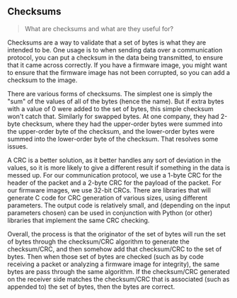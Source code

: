## Checksums


> What are checksums and what are they useful for?

Checksums are a way to validate that a set of bytes is what they are intended to be. One usage is to when sending data over a communication protocol, you can put a checksum in the data being transmitted, to ensure that it came across correctly. If you have a firmware image, you might want to ensure that the firmware image has not been corrupted, so you can add a checksum to the image.

There are various forms of checksums. The simplest one is simply the "sum" of the values of all of the bytes (hence the name). But if extra bytes with a value of 0 were added to the set of bytes, this simple checksum won't catch that. Similarly for swapped bytes. At one company, they had 2-byte checksum, where they had the upper-order bytes were summed into the upper-order byte of the checksum, and the lower-order bytes were summed into the lower-order byte of the checksum. That resolves some issues.

A CRC is a better solution, as it better handles any sort of deviation in the values, so it is more likely to give a different result if something in the data is messed up. For our communication protocol, we use a 1-byte CRC for the header of the packet and a 2-byte CRC for the payload of the packet. For our firmware images, we use 32-bit CRCs. There are libraries that will generate C code for CRC generation of various sizes, using different parameters. The output code is relatively small, and (depending on the input parameters chosen) can be used in conjunction with Python (or other) libraries that implement the same CRC checking.

Overall, the process is that the originator of the set of bytes will run the set of bytes through the checksum/CRC algorithm to generate the checksum/CRC, and then somehow add that checksum/CRC to the set of bytes. Then when those set of bytes are checked (such as by code receiving a packet or analyzing a firmware image for integrity), the same bytes are pass through the same algorithm. If the checksum/CRC generated on the receiver side matches the checksum/CRC that is associated (such as appended to) the set of bytes, then the bytes are correct.